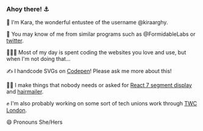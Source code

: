 ### Ahoy there! ⚓️

🥳 I'm Kara, the wonderful entustee of the username @kiraarghy. 

🎥 You may know of me from similar programs such as @FormidableLabs or [twitter](https://twitter.com/KiraArghy).

👩🏻‍💻 Most of my day is spent coding the websites you love and use, but when I'm not doing that...

✍️ I handcode SVGs on [Codepen](https://codepen.io/collection/AZvEzJ)! Please ask me more about this!

🤷‍♀️ I make things that nobody needs or asked for [React 7 segment display](https://codesandbox.io/s/sevensegmentexample-wcpg2) and [hairmailer](https://github.com/kiraarghy/hairMailer).

✊ I'm also probably working on some sort of tech unions work through [TWC London](https://twitter.com/TechWorkersLDN).

😄 Pronouns She/Hers

<!--
**kiraarghy/kiraarghy** is a ✨ _special_ ✨ repository because its `README.md` (this file) appears on your GitHub profile.

Here are some ideas to get you started:

- 🔭 I’m currently working on ...
- 🌱 I’m currently learning ...
- 👯 I’m looking to collaborate on ...
- 🤔 I’m looking for help with ...
- 💬 Ask me about ...
- 📫 How to reach me: ...
- 😄 Pronouns: ...
- ⚡ Fun fact: ...
-->
